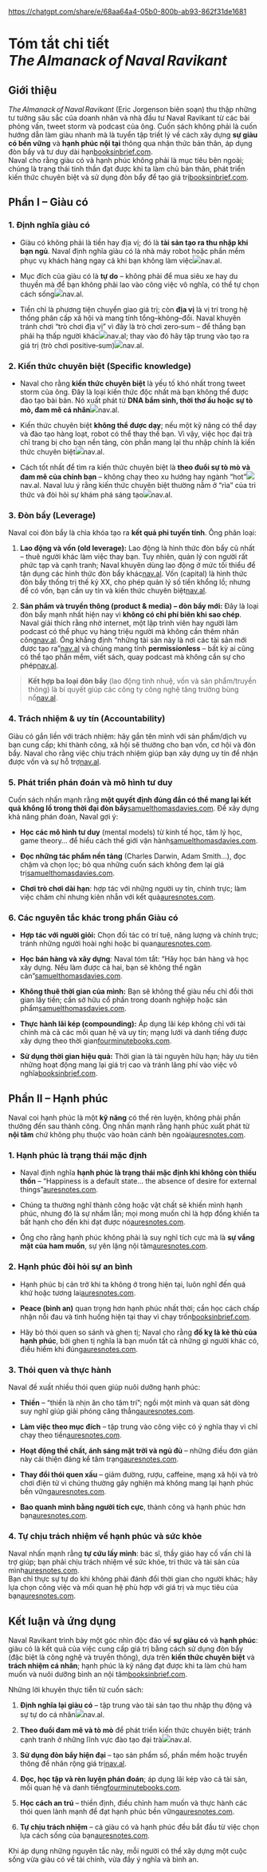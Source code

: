 https://chatgpt.com/share/e/68aa64a4-05b0-800b-ab93-862f31de1681

# Tóm tắt chi tiết _The Almanack of Naval Ravikant_

## Giới thiệu

_The Almanack of Naval Ravikant_ (Eric Jorgenson biên soạn) thu thập những tư tưởng sâu sắc của doanh nhân và nhà đầu tư Naval Ravikant từ các bài phỏng vấn, tweet storm và podcast của ông. Cuốn sách không phải là cuốn hướng dẫn làm giàu nhanh mà là tuyển tập triết lý về cách xây dựng **sự giàu có bền vững** và **hạnh phúc nội tại** thông qua nhận thức bản thân, áp dụng đòn bẩy và tư duy dài hạn[booksinbrief.com](https://booksinbrief.com/book-summary/254#:~:text=Crux%20of%20The%20Almanack%20of,Naval%20Ravikant).  
Naval cho rằng giàu có và hạnh phúc không phải là mục tiêu bên ngoài; chúng là trạng thái tinh thần đạt được khi ta làm chủ bản thân, phát triển kiến thức chuyên biệt và sử dụng đòn bẩy để tạo giá trị[booksinbrief.com](https://booksinbrief.com/book-summary/254#:~:text=Crux%20of%20The%20Almanack%20of,Naval%20Ravikant).

## Phần I – Giàu có

### 1. Định nghĩa giàu có

- Giàu có không phải là tiền hay địa vị; đó là **tài sản tạo ra thu nhập khi bạn ngủ**. Naval định nghĩa giàu có là nhà máy robot hoặc phần mềm phục vụ khách hàng ngay cả khi bạn không làm việc![](https://sdmntprsouthcentralus.oaiusercontent.com/files/00000000-0c20-61f7-b605-182beaad95bf/raw?se=2025-08-23T19%3A28%3A06Z&sp=r&sv=2024-08-04&sr=b&scid=09c99f7a-7b01-5273-8da8-d289b3558a93&skoid=add8ee7d-5fc7-451e-b06e-a82b2276cf62&sktid=a48cca56-e6da-484e-a814-9c849652bcb3&skt=2025-08-22T20%3A30%3A10Z&ske=2025-08-23T20%3A30%3A10Z&sks=b&skv=2024-08-04&sig=xrZxbuf3KMK1m3BM264G5mNZC1XQgoiQ7FX2MmocoXw%3D)nav.al.
    
- Mục đích của giàu có là **tự do** – không phải để mua siêu xe hay du thuyền mà để bạn không phải lao vào công việc vô nghĩa, có thể tự chọn cách sống![](https://sdmntprsouthcentralus.oaiusercontent.com/files/00000000-8420-61f7-9fc7-f7b0b13d83dd/raw?se=2025-08-23T19%3A28%3A06Z&sp=r&sv=2024-08-04&sr=b&scid=27c6ae14-fbba-596b-8e21-dad85c1a696d&skoid=add8ee7d-5fc7-451e-b06e-a82b2276cf62&sktid=a48cca56-e6da-484e-a814-9c849652bcb3&skt=2025-08-23T19%3A08%3A07Z&ske=2025-08-24T19%3A08%3A07Z&sks=b&skv=2024-08-04&sig=W6ktPecEnb2MVSH3WwsC7HzIHdWFcIR53PWJQDhg2Rw%3D)nav.al.
    
- Tiền chỉ là phương tiện chuyển giao giá trị; còn **địa vị** là vị trí trong hệ thống phân cấp xã hội và mang tính tổng–không–đổi. Naval khuyên tránh chơi “trò chơi địa vị” vì đây là trò chơi zero‑sum – để thắng bạn phải hạ thấp người khác![](https://sdmntprsouthcentralus.oaiusercontent.com/files/00000000-0df8-61f7-aaef-c5eddbe812c7/raw?se=2025-08-23T19%3A28%3A06Z&sp=r&sv=2024-08-04&sr=b&scid=c9d77697-9f08-5abe-b722-bc76ae2bbf02&skoid=add8ee7d-5fc7-451e-b06e-a82b2276cf62&sktid=a48cca56-e6da-484e-a814-9c849652bcb3&skt=2025-08-23T18%3A59%3A36Z&ske=2025-08-24T18%3A59%3A36Z&sks=b&skv=2024-08-04&sig=0J2TU7cCrpI8S4W/l%2BWYYQ3BZ1wiOb/nCNPpDCTRTmQ%3D)nav.al; thay vào đó hãy tập trung vào tạo ra giá trị (trò chơi positive‑sum)![](https://sdmntprsouthcentralus.oaiusercontent.com/files/00000000-0df8-61f7-aaef-c5eddbe812c7/raw?se=2025-08-23T19%3A28%3A06Z&sp=r&sv=2024-08-04&sr=b&scid=c9d77697-9f08-5abe-b722-bc76ae2bbf02&skoid=add8ee7d-5fc7-451e-b06e-a82b2276cf62&sktid=a48cca56-e6da-484e-a814-9c849652bcb3&skt=2025-08-23T18%3A59%3A36Z&ske=2025-08-24T18%3A59%3A36Z&sks=b&skv=2024-08-04&sig=0J2TU7cCrpI8S4W/l%2BWYYQ3BZ1wiOb/nCNPpDCTRTmQ%3D)nav.al.
    

### 2. Kiến thức chuyên biệt (Specific knowledge)

- Naval cho rằng **kiến thức chuyên biệt** là yếu tố khó nhất trong tweet storm của ông. Đây là loại kiến thức độc nhất mà bạn không thể được đào tạo bài bản. Nó xuất phát từ **DNA bẩm sinh, thời thơ ấu hoặc sự tò mò, đam mê cá nhân**![](https://sdmntprsouthcentralus.oaiusercontent.com/files/00000000-2680-61f7-923f-6eaf563b72ef/raw?se=2025-08-23T19%3A28%3A06Z&sp=r&sv=2024-08-04&sr=b&scid=3dce8d3f-9a2c-5fac-84aa-79b287bfb1e8&skoid=add8ee7d-5fc7-451e-b06e-a82b2276cf62&sktid=a48cca56-e6da-484e-a814-9c849652bcb3&skt=2025-08-22T20%3A33%3A34Z&ske=2025-08-23T20%3A33%3A34Z&sks=b&skv=2024-08-04&sig=TTywgLqj0%2BUO6Rd2m05pra5xPggIlMcQjLy%2B6fkNZeM%3D)nav.al.
    
- Kiến thức chuyên biệt **không thể được dạy**; nếu một kỹ năng có thể dạy và đào tạo hàng loạt, robot có thể thay thế bạn. Vì vậy, việc học đại trà chỉ trang bị cho bạn nền tảng, còn phần mang lại thu nhập chính là kiến thức chuyên biệt![](https://sdmntprsouthcentralus.oaiusercontent.com/files/00000000-2680-61f7-923f-6eaf563b72ef/raw?se=2025-08-23T19%3A28%3A06Z&sp=r&sv=2024-08-04&sr=b&scid=3dce8d3f-9a2c-5fac-84aa-79b287bfb1e8&skoid=add8ee7d-5fc7-451e-b06e-a82b2276cf62&sktid=a48cca56-e6da-484e-a814-9c849652bcb3&skt=2025-08-22T20%3A33%3A34Z&ske=2025-08-23T20%3A33%3A34Z&sks=b&skv=2024-08-04&sig=TTywgLqj0%2BUO6Rd2m05pra5xPggIlMcQjLy%2B6fkNZeM%3D)nav.al.
    
- Cách tốt nhất để tìm ra kiến thức chuyên biệt là **theo đuổi sự tò mò và đam mê của chính bạn** – không chạy theo xu hướng hay ngành “hot”![](https://sdmntprsouthcentralus.oaiusercontent.com/files/00000000-1d1c-61f7-baef-cf2369d2de0b/raw?se=2025-08-23T19%3A28%3A06Z&sp=r&sv=2024-08-04&sr=b&scid=882cfa42-b723-58b3-93fd-f491c9865d2c&skoid=add8ee7d-5fc7-451e-b06e-a82b2276cf62&sktid=a48cca56-e6da-484e-a814-9c849652bcb3&skt=2025-08-23T19%3A07%3A59Z&ske=2025-08-24T19%3A07%3A59Z&sks=b&skv=2024-08-04&sig=58HZOICz9Zr3LBWZxR5R/D6sEDhR8B6jC85TZtCfZmE%3D)nav.al. Naval lưu ý rằng kiến thức chuyên biệt thường nằm ở “rìa” của tri thức và đòi hỏi sự khám phá sáng tạo![](https://sdmntprsouthcentralus.oaiusercontent.com/files/00000000-1d1c-61f7-baef-cf2369d2de0b/raw?se=2025-08-23T19%3A28%3A06Z&sp=r&sv=2024-08-04&sr=b&scid=882cfa42-b723-58b3-93fd-f491c9865d2c&skoid=add8ee7d-5fc7-451e-b06e-a82b2276cf62&sktid=a48cca56-e6da-484e-a814-9c849652bcb3&skt=2025-08-23T19%3A07%3A59Z&ske=2025-08-24T19%3A07%3A59Z&sks=b&skv=2024-08-04&sig=58HZOICz9Zr3LBWZxR5R/D6sEDhR8B6jC85TZtCfZmE%3D)nav.al.
    

### 3. Đòn bẩy (Leverage)

Naval coi đòn bẩy là chìa khóa tạo ra **kết quả phi tuyến tính**. Ông phân loại:

1. **Lao động và vốn (old leverage):** Lao động là hình thức đòn bẩy cũ nhất – thuê người khác làm việc thay bạn. Tuy nhiên, quản lý con người rất phức tạp và cạnh tranh; Naval khuyên dùng lao động ở mức tối thiểu để tận dụng các hình thức đòn bẩy khác[nav.al](https://nav.al/labor-capital#:~:text=Society%20overvalues%20labor%20leverage). Vốn (capital) là hình thức đòn bẩy thống trị thế kỷ XX, cho phép quản lý số tiền khổng lồ; nhưng để có vốn, bạn cần uy tín và kiến thức chuyên biệt[nav.al](https://nav.al/labor-capital#:~:text=That%20said%2C%20capital%20is%20a,It%E2%80%99s%20very%20surgical%2C%20very%20analytical).
    
2. **Sản phẩm và truyền thông (product & media) – đòn bẩy mới:** Đây là loại đòn bẩy mạnh nhất hiện nay vì **không có chi phí biên khi sao chép**. Naval giải thích rằng nhờ internet, một lập trình viên hay người làm podcast có thể phục vụ hàng triệu người mà không cần thêm nhân công[nav.al](https://nav.al/product-media#:~:text=Naval%3A%20The%20most%20interesting%20and,the%20new%20form%20of%20leverage). Ông khẳng định “những tài sản này là nơi các tài sản mới được tạo ra”[nav.al](https://nav.al/product-media#:~:text=Product%20leverage%20is%20where%20the,new%20fortunes%20are%20made) và chúng mang tính **permissionless** – bất kỳ ai cũng có thể tạo phần mềm, viết sách, quay podcast mà không cần sự cho phép[nav.al](https://nav.al/product-media#:~:text=Product%20and%20media%20leverage%20are,permissionless).
    

> **Kết hợp ba loại đòn bẩy** (lao động tinh nhuệ, vốn và sản phẩm/truyền thông) là bí quyết giúp các công ty công nghệ tăng trưởng bùng nổ[nav.al](https://nav.al/product-media#:~:text=Combining%20all%20three%20forms%20of,leverage%20is%20a%20magic%20combination).

### 4. Trách nhiệm & uy tín (Accountability)

Giàu có gắn liền với trách nhiệm: hãy gắn tên mình với sản phẩm/dịch vụ bạn cung cấp; khi thành công, xã hội sẽ thưởng cho bạn vốn, cơ hội và đòn bẩy. Naval cho rằng việc chịu trách nhiệm giúp bạn xây dựng uy tín để nhận được vốn và sự hỗ trợ[nav.al](https://nav.al/labor-capital#:~:text=You%20need%20specific%20knowledge%20and,accountability%20to%20obtain%20capital).

### 5. Phát triển phán đoán và mô hình tư duy

Cuốn sách nhấn mạnh rằng **một quyết định đúng đắn có thể mang lại kết quả khổng lồ trong thời đại đòn bẩy**[samuelthomasdavies.com](https://www.samuelthomasdavies.com/book-summaries/business/the-almanack-of-naval-ravikant/#:~:text=If%20wisdom%20is%20the%20knowledge,Judgment%20is%20underrated). Để xây dựng khả năng phán đoán, Naval gợi ý:

- **Học các mô hình tư duy** (mental models) từ kinh tế học, tâm lý học, game theory… để hiểu cách thế giới vận hành[samuelthomasdavies.com](https://www.samuelthomasdavies.com/book-summaries/business/the-almanack-of-naval-ravikant/#:~:text=3,Making).
    
- **Đọc những tác phẩm nền tảng** (Charles Darwin, Adam Smith…), đọc chậm và chọn lọc; bỏ qua những cuốn sách không đem lại giá trị[samuelthomasdavies.com](https://www.samuelthomasdavies.com/book-summaries/business/the-almanack-of-naval-ravikant/#:~:text=To%20build%20specific%20knowledge%2C%20read,until%20you%20love%20to%20read).
    
- **Chơi trò chơi dài hạn**: hợp tác với những người uy tín, chính trực; làm việc chăm chỉ nhưng kiên nhẫn với kết quả[auresnotes.com](https://auresnotes.com/summary-the-almanack-of-naval-ravikant/#:~:text=1,leverage%20%3D%20what%20you%20desire).
    

### 6. Các nguyên tắc khác trong phần Giàu có

- **Hợp tác với người giỏi:** Chọn đối tác có trí tuệ, năng lượng và chính trực; tránh những người hoài nghi hoặc bi quan[auresnotes.com](https://auresnotes.com/summary-the-almanack-of-naval-ravikant/#:~:text=1,often%20creative%2C%20or%20highly%20technical).
    
- **Học bán hàng và xây dựng**: Naval tóm tắt: “Hãy học bán hàng và học xây dựng. Nếu làm được cả hai, bạn sẽ không thể ngăn cản”[samuelthomasdavies.com](https://www.samuelthomasdavies.com/book-summaries/business/the-almanack-of-naval-ravikant/#:~:text=,%E2%80%9D).
    
- **Không thuê thời gian của mình:** Bạn sẽ không thể giàu nếu chỉ đổi thời gian lấy tiền; cần sở hữu cổ phần trong doanh nghiệp hoặc sản phẩm[samuelthomasdavies.com](https://www.samuelthomasdavies.com/book-summaries/business/the-almanack-of-naval-ravikant/#:~:text=You%20will%20not%20get%20rich,how%20to%20get%20at%20scale).
    
- **Thực hành lãi kép (compounding):** Áp dụng lãi kép không chỉ với tài chính mà cả các mối quan hệ và uy tín; mạng lưới và danh tiếng được xây dựng theo thời gian[fourminutebooks.com](https://fourminutebooks.com/the-almanack-of-naval-ravikant-summary/#:~:text=Lesson%201%3A%20Compounding%20interest%20can,your%20finances%20and%20your%20relationships).
    
- **Sử dụng thời gian hiệu quả:** Thời gian là tài nguyên hữu hạn; hãy ưu tiên những hoạt động mang lại giá trị cao và tránh lãng phí vào việc vô nghĩa[booksinbrief.com](https://booksinbrief.com/book-summary/254#:~:text=,for%20both%20wealth%20and%20happiness).
    

## Phần II – Hạnh phúc

Naval coi hạnh phúc là một **kỹ năng** có thể rèn luyện, không phải phần thưởng đến sau thành công. Ông nhấn mạnh rằng hạnh phúc xuất phát từ **nội tâm** chứ không phụ thuộc vào hoàn cảnh bên ngoài[auresnotes.com](https://auresnotes.com/summary-the-almanack-of-naval-ravikant/#:~:text=Happiness%20is%20a%20default%20state,of%20desire%20for%20external%20things).

### 1. Hạnh phúc là trạng thái mặc định

- Naval định nghĩa **hạnh phúc là trạng thái mặc định khi không còn thiếu thốn** – “Happiness is a default state… the absence of desire for external things”[auresnotes.com](https://auresnotes.com/summary-the-almanack-of-naval-ravikant/#:~:text=Happiness%20is%20a%20default%20state,of%20desire%20for%20external%20things).
    
- Chúng ta thường nghĩ thành công hoặc vật chất sẽ khiến mình hạnh phúc, nhưng đó là sự nhầm lẫn; mọi mong muốn chỉ là hợp đồng khiến ta bất hạnh cho đến khi đạt được nó[auresnotes.com](https://auresnotes.com/summary-the-almanack-of-naval-ravikant/#:~:text=Every%20Desire%20Is%20a%20Chosen,Unhappiness).
    
- Ông cho rằng hạnh phúc không phải là suy nghĩ tích cực mà là **sự vắng mặt của ham muốn**, sự yên lặng nội tâm[auresnotes.com](https://auresnotes.com/summary-the-almanack-of-naval-ravikant/#:~:text=Happiness%20is%20a%20default%20state,of%20desire%20for%20external%20things).
    

### 2. Hạnh phúc đòi hỏi sự an bình

- Hạnh phúc bị cản trở khi ta không ở trong hiện tại, luôn nghĩ đến quá khứ hoặc tương lai[auresnotes.com](https://auresnotes.com/summary-the-almanack-of-naval-ravikant/#:~:text=Happiness%20Requires%20Peace).
    
- **Peace (bình an)** quan trọng hơn hạnh phúc nhất thời; cần học cách chấp nhận nỗi đau và tình huống hiện tại thay vì chạy trốn[booksinbrief.com](https://booksinbrief.com/book-summary/254#:~:text=The%20Almanack%20of%20Naval%20Ravikant,term%20thinking).
    
- Hãy bỏ thói quen so sánh và ghen tị; Naval cho rằng **đố kỵ là kẻ thù của hạnh phúc**, bởi ghen tị nghĩa là bạn muốn tất cả những gì người khác có, điều hiếm khi đúng[auresnotes.com](https://auresnotes.com/summary-the-almanack-of-naval-ravikant/#:~:text=Envy%20Is%20the%20Enemy%20of,Happiness).
    

### 3. Thói quen và thực hành

Naval đề xuất nhiều thói quen giúp nuôi dưỡng hạnh phúc:

- **Thiền** – “thiền là nhịn ăn cho tâm trí”; ngồi một mình và quan sát dòng suy nghĩ giúp giải phóng căng thẳng[auresnotes.com](https://auresnotes.com/summary-the-almanack-of-naval-ravikant/#:~:text=Meditation%20%2B%20Mental%20Strength).
    
- **Làm việc theo mục đích** – tập trung vào công việc có ý nghĩa thay vì chỉ chạy theo tiền[auresnotes.com](https://auresnotes.com/summary-the-almanack-of-naval-ravikant/#:~:text=Happiness%20Habits).
    
- **Hoạt động thể chất, ánh sáng mặt trời và ngủ đủ** – những điều đơn giản này cải thiện đáng kể tâm trạng[auresnotes.com](https://auresnotes.com/summary-the-almanack-of-naval-ravikant/#:~:text=Happiness%20Habits).
    
- **Thay đổi thói quen xấu** – giảm đường, rượu, caffeine, mạng xã hội và trò chơi điện tử vì chúng thường gây nghiện mà không mang lại hạnh phúc bền vững[auresnotes.com](https://auresnotes.com/summary-the-almanack-of-naval-ravikant/#:~:text=Surround%20yourself%20with%20people%20more,successful%20and%20happier%20than%20you).
    
- **Bao quanh mình bằng người tích cực**, thành công và hạnh phúc hơn bạn[auresnotes.com](https://auresnotes.com/summary-the-almanack-of-naval-ravikant/#:~:text=Surround%20yourself%20with%20people%20more,successful%20and%20happier%20than%20you).
    

### 4. Tự chịu trách nhiệm về hạnh phúc và sức khỏe

Naval nhấn mạnh rằng **tự cứu lấy mình**: bác sĩ, thầy giáo hay cố vấn chỉ là trợ giúp; bạn phải chịu trách nhiệm về sức khỏe, tri thức và tài sản của mình[auresnotes.com](https://auresnotes.com/summary-the-almanack-of-naval-ravikant/#:~:text=Saving%20Yourself).  
Bạn chỉ thực sự tự do khi không phải đánh đổi thời gian cho người khác; hãy lựa chọn công việc và mối quan hệ phù hợp với giá trị và mục tiêu của bạn[auresnotes.com](https://auresnotes.com/summary-the-almanack-of-naval-ravikant/#:~:text=Create%20an%20environment%20where%20you,are%20statistically%20likely%20to%20succeed).

## Kết luận và ứng dụng

Naval Ravikant trình bày một góc nhìn độc đáo về **sự giàu có** và **hạnh phúc**: giàu có là kết quả của việc cung cấp giá trị bằng cách sử dụng đòn bẩy (đặc biệt là công nghệ và truyền thông), dựa trên **kiến thức chuyên biệt** và **trách nhiệm cá nhân**; hạnh phúc là kỹ năng đạt được khi ta làm chủ ham muốn và nuôi dưỡng bình an nội tâm[booksinbrief.com](https://booksinbrief.com/book-summary/254#:~:text=Summary%20of%20the%20Crux%3A).

Những lời khuyên thực tiễn từ cuốn sách:

1. **Định nghĩa lại giàu có** – tập trung vào tài sản tạo thu nhập thụ động và sự tự do cá nhân![](https://sdmntprsouthcentralus.oaiusercontent.com/files/00000000-0c20-61f7-b605-182beaad95bf/raw?se=2025-08-23T19%3A28%3A06Z&sp=r&sv=2024-08-04&sr=b&scid=09c99f7a-7b01-5273-8da8-d289b3558a93&skoid=add8ee7d-5fc7-451e-b06e-a82b2276cf62&sktid=a48cca56-e6da-484e-a814-9c849652bcb3&skt=2025-08-22T20%3A30%3A10Z&ske=2025-08-23T20%3A30%3A10Z&sks=b&skv=2024-08-04&sig=xrZxbuf3KMK1m3BM264G5mNZC1XQgoiQ7FX2MmocoXw%3D)nav.al.
    
2. **Theo đuổi đam mê và tò mò** để phát triển kiến thức chuyên biệt; tránh cạnh tranh ở những lĩnh vực đào tạo đại trà![](https://sdmntprsouthcentralus.oaiusercontent.com/files/00000000-1d1c-61f7-baef-cf2369d2de0b/raw?se=2025-08-23T19%3A28%3A06Z&sp=r&sv=2024-08-04&sr=b&scid=882cfa42-b723-58b3-93fd-f491c9865d2c&skoid=add8ee7d-5fc7-451e-b06e-a82b2276cf62&sktid=a48cca56-e6da-484e-a814-9c849652bcb3&skt=2025-08-23T19%3A07%3A59Z&ske=2025-08-24T19%3A07%3A59Z&sks=b&skv=2024-08-04&sig=58HZOICz9Zr3LBWZxR5R/D6sEDhR8B6jC85TZtCfZmE%3D)nav.al.
    
3. **Sử dụng đòn bẩy hiện đại** – tạo sản phẩm số, phần mềm hoặc truyền thông để nhân rộng giá trị[nav.al](https://nav.al/product-media#:~:text=Naval%3A%20The%20most%20interesting%20and,the%20new%20form%20of%20leverage).
    
4. **Đọc, học tập và rèn luyện phán đoán**; áp dụng lãi kép vào cả tài sản, mối quan hệ và danh tiếng[fourminutebooks.com](https://fourminutebooks.com/the-almanack-of-naval-ravikant-summary/#:~:text=Lesson%201%3A%20Compounding%20interest%20can,your%20finances%20and%20your%20relationships).
    
5. **Học cách an trú** – thiền định, điều chỉnh ham muốn và thực hành các thói quen lành mạnh để đạt hạnh phúc bền vững[auresnotes.com](https://auresnotes.com/summary-the-almanack-of-naval-ravikant/#:~:text=Happiness%20is%20a%20default%20state,of%20desire%20for%20external%20things).
    
6. **Tự chịu trách nhiệm** – cả giàu có và hạnh phúc đều bắt đầu từ việc chọn lựa cách sống của bạn[auresnotes.com](https://auresnotes.com/summary-the-almanack-of-naval-ravikant/#:~:text=Saving%20Yourself).
    

Khi áp dụng những nguyên tắc này, mỗi người có thể xây dựng một cuộc sống vừa giàu có về tài chính, vừa đầy ý nghĩa và bình an.